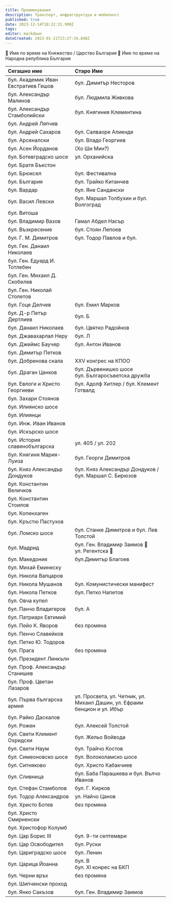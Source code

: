 ```yaml
---
title: Преименувания
description: Транспорт, инфраструктура и мобилност
published: true
date: 2023-12-14T18:22:31.990Z
tags: 
editor: markdown
dateCreated: 2023-01-21T13:27:34.848Z
---
```


👑 Име по време на Княжество / Царство България
🔨 Име по време на Народна република България


|Сегашно име |Старо Име|
|:----|:----|
|бул. Aкадемик Иван Евстратиев Гешов| бул. Димитър Несторов |
|бул. Александър Малинов| бул. Людмила Живкова|
|бул. Александър Стамболийски| бул. Княгиния Клементина |
|бул. Андрей Ляпчев| |
|бул. Андрей Сахаров| бул. Салваоре Алиенде |
|бул. Арсеналски| бул. Владо Георгиев |
|бул. Асен Йорданов| (Хо Ши Мин?)|
|бул. Ботевградско шосе| ул. Орханийска |
|бул. Братя Бъкстон| |
|бул. Брюксел| бул. Фестивална |
|бул. България| бул. Трайко Китанчев |
|бул. Вардар| бул. Яне Сандански|
|бул. Васил Левски| бул. Маршал Толбухин и бул. Волгоград|
|бул. Витоша| |
|бул. Владимир Вазов| Гамал Абдел Насър |
|бул. Възкресение| бул. Стоян Лепоев |
|бул. Г. М. Димитров|бул. Тодор Павлов и бул. |
|бул. Ген. Данаил Николаев| |
|бул. Ген. Едуард И. Тотлебен| |
|бул. Ген. Михаил Д. Скобелев| |
|бул. Ген. Николай Столетов| |
|бул. Гоце Делчев|бул. Емил Марков|
|бул. Д-р Петър Дертлиев| бул. Б |
|бул. Данаил Николаев| бул. Цвятко Радойнов |
|бул. Джавахарлал Неру| бул. Л |
|бул. Джеймс Баучер| бул. Антон Иванов |
|бул. Димитър Петков| |
|бул. Добринова скала|XXV конгрес на КПОО|
|бул. Драган Цанков| бул. Дървенишко шосе <br> бул. Българосъветска дружба|
|бул. Евлоги и Христо Георгиеви| бул. Адолф Хитлер / бул. Клемент Готвалд|
|бул. Захари Стоянов| |
|бул. Илиянско шосе| |
|бул. Илиянци| |
|бул. Инж. Иван Иванов| |
|бул. Искърско шосе| |
|бул. История славянобългарска| ул. 405 / ул. 202 |
|бул. Княгиня Мария-Луиза|бул. Георги Димитров|
|бул. Княз Александър Дондуков| бул. Княз Александър Дондуков / бул. Маршал С. Бирюзов |
|бул. Константин Величков| |
|бул. Константин Стоилов| |
|бул. Копенхаген| |
|бул. Кръстю Пастухов| |
|бул. Ломско шосе| бул. Станке Димитров и бул. Лев Толстой |
|бул. Мадрид | бул. Ген. Владимир Заимов 🔨 <br> ул. Регентска 👑 |
|бул. Македония| бул.Димитър Благоев |
|бул. Михай Еминеску| |
|бул. Никола Вапцаров| |
|бул. Никола Мушанов| бул. Комунистически манифест |
|бул. Никола Петков| бул. Петко Напетов |
|бул. Овча купел| |
|бул. Панчо Владигеров| бул. А |
|бул. Патриарх Евтимий| |
|бул. Пейо К. Яворов|без промяна|
|бул. Пенчо Славейков| |
|бул. Петко Ю. Тодоров| |
|бул. Прага| без промяна|
|бул. Президент Линкълн| |
|бул. Проф. Александър Станишев| |
|бул. Проф. Цветан Лазаров| |
|бул. Първа българска армия| ул. Просвета, ул. Четник, ул. Михаил Дашин, ул. Ефраим бенцион и ул. Ибър |
|бул. Райко Даскалов| |
|бул. Рожен| бул. Алексей Толстой |
|бул. Свети Климент Охридски| бул. Жельо Войвода |
|бул. Свети Наум| бул. Трайчо Костов |
|бул. Симеоновско шосе| бул. Волоколамско шосе |
|бул. Ситняково| бул. Христо Кабакчиев|
|бул. Сливница|бул. Баба Парашкева и бул. Вълчо Иванов|
|бул. Стефан Стамболов| бул. Г. Кирков|
|бул. Тодор Александров| ул. Найчо Цанов |
|бул. Христо Ботев| без промяна|
|бул. Христо Смирненски| |
|бул. Христофор Колумб| |
|бул. Цар Борис III| бул. 9-ти септември |
|бул. Цар Освободител| бул. Руски |
|бул. Цариградско шосе|бул. Ленин|
|бул. Царица Йоанна|бул. В<br> бул. XI конрес на БКП |
|бул. Черни връх|без промяна|
|бул. Шипченски проход| |
|бул. Янко Сакъзов| бул. Ген. Владимир Заимов |
